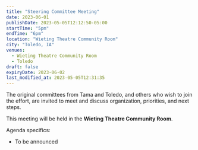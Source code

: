 ```yaml
---
title: "Steering Committee Meeting"
date: 2023-06-01
publishDate: 2023-05-05T12:12:50-05:00
startTime: "5pm"
endTime: "6pm"
location: "Wieting Theatre Community Room"
city: "Toledo, IA"
venues:
  - Wieting Theatre Community Room
  - Toledo
draft: false
expiryDate: 2023-06-02
last_modified_at: 2023-05-05T12:31:35
--- 
```


The original committees from Tama and Toledo, and others who wish to join the effort, are invited to meet and discuss organization, priorities, and next steps.

This meeting will be held in the **Wieting Theatre Community Room**.

Agenda specifics:

  - To be announced
  
<!-- {{/* embed-pdf url="../../pdfs/HH-Tama-Toledo-agenda-5.4.2023.pdf" */}} -->
